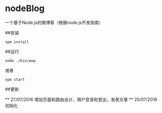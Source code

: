 # nodeBlog
一个基于Node.js的微博客（根据node.js开发指南）

##安装
```
npm install
```

##运行
```
node ./bin/www
```

或者

```
npm start
```

##更新

** 27/07/2016 增加页面和路由设计，用户登录和登出，发表文章
** 25/07/2016 初始化
